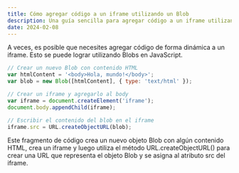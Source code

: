 ```yaml
---
title: Cómo agregar código a un iframe utilizando un Blob
description: Una guía sencilla para agregar código a un iframe utilizando un Blob. Ideal para desarrolladores que trabajan en aplicaciones web.
date: 2024-02-08
---
```


A veces, es posible que necesites agregar código de forma dinámica a un iframe. Esto se puede lograr utilizando Blobs en JavaScript.

```javascript
// Crear un nuevo Blob con contenido HTML
var htmlContent = '<body>Hola, mundo!</body>';
var blob = new Blob([htmlContent], { type: 'text/html' });

// Crear un iframe y agregarlo al body
var iframe = document.createElement('iframe');
document.body.appendChild(iframe);

// Escribir el contenido del blob en el iframe
iframe.src = URL.createObjectURL(blob);
```

Este fragmento de código crea un nuevo objeto Blob con algún contenido HTML, crea un iframe y luego utiliza el método URL.createObjectURL() para crear una URL que representa el objeto Blob y se asigna al atributo src del iframe.